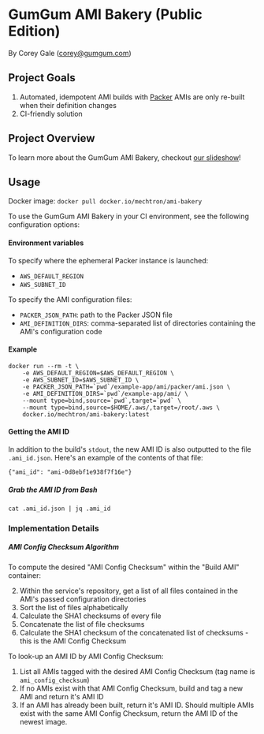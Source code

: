 # GumGum AMI Bakery (Public Edition)

By Corey Gale (corey@gumgum.com)

## Project Goals

1. Automated, idempotent AMI builds with [Packer](https://www.packer.io/) 
    AMIs are only re-built when their definition changes
1. CI-friendly solution

## Project Overview

To learn more about the GumGum AMI Bakery, checkout [our slideshow](https://slides.com/coreygale/ami-bakery/)!

## Usage

Docker image: `docker pull docker.io/mechtron/ami-bakery`

To use the GumGum AMI Bakery in your CI environment, see the following configuration options:

#### Environment variables

To specify where the ephemeral Packer instance is launched:

- `AWS_DEFAULT_REGION`
- `AWS_SUBNET_ID`

To specify the AMI configuration files:

- `PACKER_JSON_PATH`: path to the Packer JSON file
- `AMI_DEFINITION_DIRS`: comma-separated list of directories containing the AMI's configuration code

#### Example

```
docker run --rm -t \
    -e AWS_DEFAULT_REGION=$AWS_DEFAULT_REGION \
    -e AWS_SUBNET_ID=$AWS_SUBNET_ID \
    -e PACKER_JSON_PATH=`pwd`/example-app/ami/packer/ami.json \
    -e AMI_DEFINITION_DIRS=`pwd`/example-app/ami/ \
    --mount type=bind,source=`pwd`,target=`pwd` \
    --mount type=bind,source=$HOME/.aws/,target=/root/.aws \
    docker.io/mechtron/ami-bakery:latest
```

#### Getting the AMI ID

In addition to the build's `stdout`, the new AMI ID is also outputted to the file `.ami_id.json`. Here's an example of the contents of that file:

    {"ami_id": "ami-0d8ebf1e938f7f16e"}

##### Grab the AMI ID from Bash

    cat .ami_id.json | jq .ami_id

### Implementation Details

##### AMI Config Checksum Algorithm

To compute the desired "AMI Config Checksum" within the "Build AMI" container:

2.  Within the service's repository, get a list of all files contained in the AMI's passed configuration directories
3.  Sort the list of files alphabetically
4.  Calculate the SHA1 checksums of every file
5.  Concatenate the list of file checksums
6.  Calculate the SHA1 checksum of the concatenated list of checksums - this is the AMI Config Checksum

To look-up an AMI ID by AMI Config Checksum:

1.  List all AMIs tagged with the desired AMI Config Checksum (tag name is `ami_config_checksum`)
2.  If no AMIs exist with that AMI Config Checksum, build and tag a new AMI and return it's AMI ID
3.  If an AMI has already been built, return it's AMI ID. Should multiple AMIs exist with the same AMI Config Checksum, return the AMI ID of the newest image.
